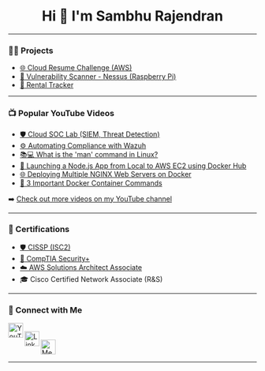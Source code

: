 <h1 align="center">Hi 👋 I'm Sambhu Rajendran</h1>

---

### 👨‍💻 Projects

- [🌐 Cloud Resume Challenge (AWS)](https://github.com/SambhuRajendran/AwsCloudResumeChallenge)
- [🍓 Vulnerability Scanner - Nessus (Raspberry Pi)](https://github.com/SambhuRajendran/PiVulnerabilityScanner)
- [🏡 Rental Tracker](https://github.com/SambhuRajendran/RentalTracker)

---

### 📺 Popular YouTube Videos

- [🛡️ Cloud SOC Lab (SIEM, Threat Detection)](https://youtu.be/6kIFkRVxaTI)
- [⚙️ Automating Compliance with Wazuh](https://youtu.be/Wt6iSMpaNcM)
- [📚💻 What is the 'man' command in Linux?](https://www.youtube.com/watch?v=LTJEAwuKowU)
- [🚀 Launching a Node.js App from Local to AWS EC2 using Docker Hub](https://www.youtube.com/watch?v=LK0RWNqx2Qg)
- [🌐 Deploying Multiple NGINX Web Servers on Docker](https://www.youtube.com/watch?v=Et5adLlmDtw)
- [🐳 3 Important Docker Container Commands](https://www.youtube.com/watch?v=Xv0ZknIWHdA)


➡️ [Check out more videos on my YouTube channel](https://www.youtube.com/@SambhuRajendran)

---

### 📕 Certifications

- [🛡️ CISSP (ISC2)](https://www.credly.com/badges/95a8832e-48b9-44cf-9566-8e543ae0f9ef/public_url)
- [🔐 CompTIA Security+](https://www.certmetrics.com/comptia/public/verification.aspx?code=M2DYTQ89PR9PV8S7)
- [☁️ AWS Solutions Architect Associate](https://cp.certmetrics.com/amazon/en/public/verify/credential/RY43QYRKHMQ41N3F)
- 🎓 Cisco Certified Network Associate (R&S)

---

### 🤝 Connect with Me

[<img align="left" alt="YouTube" width="30px" src="https://img.icons8.com/color/48/youtube-play.png" />][YouTube]  
[<img align="left" alt="LinkedIn" width="30px" src="https://img.icons8.com/color/48/linkedin.png" />][LinkedIn]  
[<img align="left" alt="Medium Blog" width="30px" src="https://img.icons8.com/arcade/64/medium-monogram.png" />][Blog]

<br>

---

[YouTube]: https://www.youtube.com/@SambhuRajendran  
[LinkedIn]: https://www.linkedin.com/in/rsambhu/  
[Blog]: https://medium.com/@sambhurajendran

